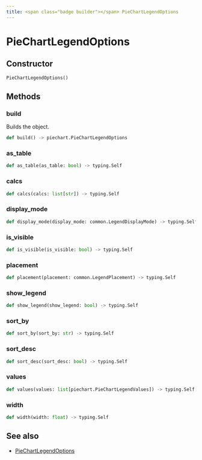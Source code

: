 ```yaml
---
title: <span class="badge builder"></span> PieChartLegendOptions
---
```

# <span class="badge builder"></span> PieChartLegendOptions

## Constructor

```python
PieChartLegendOptions()
```
## Methods

### <span class="badge object-method"></span> build

Builds the object.

```python
def build() -> piechart.PieChartLegendOptions
```

### <span class="badge object-method"></span> as_table

```python
def as_table(as_table: bool) -> typing.Self
```

### <span class="badge object-method"></span> calcs

```python
def calcs(calcs: list[str]) -> typing.Self
```

### <span class="badge object-method"></span> display_mode

```python
def display_mode(display_mode: common.LegendDisplayMode) -> typing.Self
```

### <span class="badge object-method"></span> is_visible

```python
def is_visible(is_visible: bool) -> typing.Self
```

### <span class="badge object-method"></span> placement

```python
def placement(placement: common.LegendPlacement) -> typing.Self
```

### <span class="badge object-method"></span> show_legend

```python
def show_legend(show_legend: bool) -> typing.Self
```

### <span class="badge object-method"></span> sort_by

```python
def sort_by(sort_by: str) -> typing.Self
```

### <span class="badge object-method"></span> sort_desc

```python
def sort_desc(sort_desc: bool) -> typing.Self
```

### <span class="badge object-method"></span> values

```python
def values(values: list[piechart.PieChartLegendValues]) -> typing.Self
```

### <span class="badge object-method"></span> width

```python
def width(width: float) -> typing.Self
```

## See also

 * <span class="badge object-type-class"></span> [PieChartLegendOptions](./object-PieChartLegendOptions.md)
